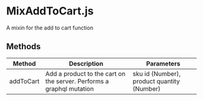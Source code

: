 # MixAddToCart.js

A mixin for the add to cart function

## Methods

<!-- @vuese:MixAddToCart.js:methods:start -->
|Method|Description|Parameters|
|---|---|---|
|addToCart|Add a product to the cart on the server. Performs a graphql mutation|sku id (Number), product quantity (Number)|

<!-- @vuese:MixAddToCart.js:methods:end -->


